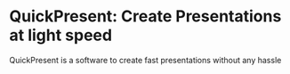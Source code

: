 # QuickPresent: Create Presentations at light speed

QuickPresent is a software to create fast presentations without any hassle
